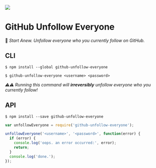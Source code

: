 <img src="https://github.com/CrazyChickenDev/Sentrytocat.jpg"></img>

<p1 align="center"><h1>GitHub Unfollow Everyone</h1></p1>

:fallen_leaf: _Start Anew. Unfollow everyone who you currently follow on GitHub._

## CLI

```
$ npm install --global github-unfollow-everyone
```
```
$ github-unfollow-everyone <username> <password>
```

_:warning::warning: Running this command will **irreversibly** unfollow everyone who you currently follow!_

## API

```
$ npm install --save github-unfollow-everyone
```

```javascript
var unfollowEveryone = require('github-unfollow-everyone');

unfollowEveryone('<username>', '<password>', function(error) {
  if (error) {
    console.log('oops. an error occurred:', error);
    return;
  }
  console.log('done.');
});
```
